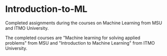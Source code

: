 # Introduction-to-ML
Completed assignments during the courses on Machine Learning from MSU and ITMO University.

The completed courses are "Machine learning for solving applied problems" from MSU and "Introduction to Machine Learning" from ITMO University.
